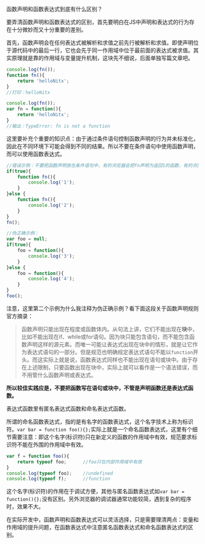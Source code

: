 函数声明和函数表达式到底有什么区别？

要弄清函数声明和函数表达式的区别，首先要明白在JS中声明和表达式的行为存在十分微妙而又十分重要的差别。

首先，函数声明会在任何表达式被解析和求值之前先行被解析和求值。即使声明位于源代码中的最后一行，它也会先于同一作用域中位于最前面的表达式被求值。其实原理就是靠的作用域与变量提升机制，这块先不细说，后面单独写篇文章吧。
```javascript
console.log(fn());
function fn(){
    return 'helloNitx';
}
//打印：helloNitx

console.log(fn());
var fn = function(){
    return 'helloNitx';
}
//输出：TypeError: fn is not a function
```
这里要补充个重要的知识点：由于通过条件语句控制函数声明的行为并未标准化，因此在不同环境下可能会得到不同的结果。所以不要在条件语句中使用函数声明，而可以使用函数表达式。

```javascript
//错误示例：不要把函数声明放在条件语句中，有的浏览器会把fn声明为返回1的函数，有的浏览器把fn声明为返回2的函数
if(true){
    function fn(){
        console.log('1');
    }
}else {
    function fn(){
        console.log('2');
    }
}
fn();   

//伪正确示例：
var foo = null;
if(true){
    foo = function(){
        console.log('3');
    }
}else {
    foo = function(){
        console.log('4');
    }
}
foo();
```
注意，这里第二个示例为什么我注释为伪正确示例？看下面这段关于函数声明规则官方摘录：

>函数声明只能出现在程度或函数体内。从句法上讲，它们不能出现在**块**中，比如不能出现在if、while或for语句。因为块只能包含语句，而不能包含函数声明这样的源元素。而唯一可能让表达式出现在块中的情形，就是让它作为表达式语句的一部分。但是规范也明确规定表达式语句不能以`function`开头。而这实际上就是说，函数表达式同样也不能出现在语句或块中。由于存在上述限制，只要函数出现在块中，实际上就可以看作是一个语法错误，而不用管什么函数声明或表达式。

**所以较佳实践应是，不要把函数写在语句或块中，不管是声明函数还是表达式函数。**

表达式函数里有匿名表达式函数和命名表达式函数。

所谓的命名函数表达式，指的是有名字的函数表达式，这个名字技术上称为标识符。`var bar = function foo(){};`实际上就是一个命名函数表达式，这里有个细节需要注意：即这个名字(标识符)只在新定义的函数的作用域中有效，规范要求标识符不能在外围的作用域中有效。
```javascript
var f = function foo(){
    return typeof foo;      //foo只在内部作用域中有效
}
console.log(typeof foo);    //undefined
console.log(typeof f);      //function
```
这个名字(标识符)的作用在于调试方便，其他与匿名函数表达式如`var bar = function(){};`没有区别。另外浏览器的调试器通常功能较简，遇到复杂的程序时，效果不大。

在实际开发中，函数声明和函数表达式可以灵活选择，只是需要理清两点：变量和作用域的提升问题，在函数表达式中注意匿名函数表达式和命名函数表达式的区别。